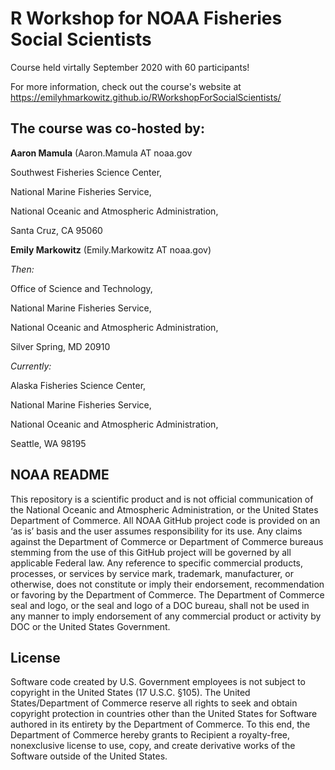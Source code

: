 # R Workshop for NOAA Fisheries Social Scientists

Course held virtally September 2020 with 60 participants!

For more information, check out the course's website at https://emilyhmarkowitz.github.io/RWorkshopForSocialScientists/

## The course was co-hosted by:

**Aaron Mamula** (Aaron.Mamula AT noaa.gov

Southwest Fisheries Science Center, 

National Marine Fisheries Service, 

National Oceanic and Atmospheric Administration,

Santa Cruz, CA 95060


**Emily Markowitz** (Emily.Markowitz AT noaa.gov)

*Then:*

Office of Science and Technology, 

National Marine Fisheries Service, 

National Oceanic and Atmospheric Administration,

Silver Spring, MD 20910

*Currently:*

Alaska Fisheries Science Center, 

National Marine Fisheries Service, 

National Oceanic and Atmospheric Administration,

Seattle, WA 98195


## NOAA README

This repository is a scientific product and is not official communication of the National Oceanic and Atmospheric Administration, or the United States Department of Commerce. All NOAA GitHub project code is provided on an ‘as is’ basis and the user assumes responsibility for its use. Any claims against the Department of Commerce or Department of Commerce bureaus stemming from the use of this GitHub project will be governed by all applicable Federal law. Any reference to specific commercial products, processes, or services by service mark, trademark, manufacturer, or otherwise, does not constitute or imply their endorsement, recommendation or favoring by the Department of Commerce. The Department of Commerce seal and logo, or the seal and logo of a DOC bureau, shall not be used in any manner to imply endorsement of any commercial product or activity by DOC or the United States Government.

## License

Software code created by U.S. Government employees is not subject to copyright in the United States (17 U.S.C. §105). The United States/Department of Commerce reserve all rights to seek and obtain copyright protection in countries other than the United States for Software authored in its entirety by the Department of Commerce. To this end, the Department of Commerce hereby grants to Recipient a royalty-free, nonexclusive license to use, copy, and create derivative works of the Software outside of the United States.

